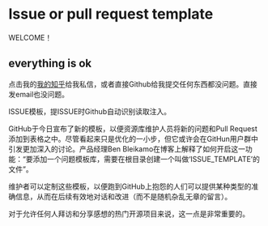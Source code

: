 # Issue or pull request template

WELCOME！

## everything is ok

点击我的[我的知乎](https://www.zhihu.com/question/59524525/answer/213532626)给我私信，或者直接Github给我提交任何东西都没问题。直接发email也没问题。

ISSUE模板，提ISSUE时Github自动识别读取注入。

GitHub于今日宣布了新的模板，以便资源库维护人员将新的问题和Pull Request添加到表格之中。尽管看起来只是优化的一小步，但它或许会在GitHun用户群中引发更加深入的讨论。产品经理Ben Bleikamo在博客上解释了如何开启这一功能：“要添加一个问题模板库，需要在根目录创建一个叫做‘ISSUE_TEMPLATE’的文件”。

维护者可以定制这些模板，以便跑到GitHub上抱怨的人们可以提供某种类型的准确信息，从而在后续有效地对话和改进（而不是随机杂乱无章的留言）。

对于允许任何人拜访和分享感想的热门开源项目来说，这一点是非常重要的。